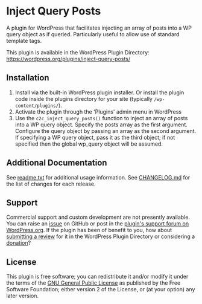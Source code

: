 # Inject Query Posts

A plugin for WordPress that facilitates injecting an array of posts into a WP query object as if queried. Particularly useful to allow use of standard template tags.

This plugin is available in the WordPress Plugin Directory: https://wordpress.org/plugins/inject-query-posts/


## Installation

1. Install via the built-in WordPress plugin installer. Or install the plugin code inside the plugins directory for your site (typically `/wp-content/plugins/`).
2. Activate the plugin through the 'Plugins' admin menu in WordPress
3. Use the `c2c_inject_query_posts()` function to inject an array of posts into a WP query object. Specify the posts array as the first argument. Configure the query object by passing an array as the second argument. If specifying a WP query object, pass it as the third object; if not specified then the global wp_query object will be assumed.


## Additional Documentation

See [readme.txt](https://github.com/coffee2code/inject-query-posts/blob/master/readme.txt) for additional usage information. See [CHANGELOG.md](CHANGELOG.md) for the list of changes for each release.


## Support

Commercial support and custom development are not presently available. You can raise an [issue](https://github.com/coffee2code/inject-query-posts/issues) on GitHub or post in the [plugin's support forum on WordPress.org](https://wordpress.org/support/plugin/inject-query-posts/). If the plugin has been of benefit to you, how about [submitting a review](https://wordpress.org/support/plugin/inject-query-posts/reviews/) for it in the WordPress Plugin Directory or considering a [donation](https://www.paypal.com/cgi-bin/webscr?cmd=_s-xclick&hosted_button_id=6ARCFJ9TX3522)?


## License

This plugin is free software; you can redistribute it and/or modify it under the terms of the [GNU General Public License](https://www.gnu.org/licenses/gpl-2.0.html) as published by the Free Software Foundation; either version 2 of the License, or (at your option) any later version.